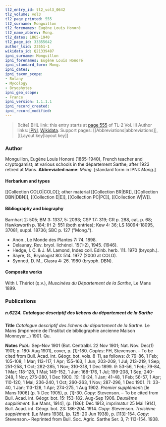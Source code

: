 ```yaml
---
tl2_entry_id: tl2_vol3_0642
tl2_volume: vol3
tl2_page_printed: 555
tl2_surname: Monguillon
tl2_forenames: Eugène Louis Honoré
tl2_name_abbrev: Mong.
tl2_dates: 1865-1940
tl2_page_id: 33355642
author_lsid: 23551-1
wikidata_id: Q21339487
ipni_surname: Monguillon
ipni_forenames: Eugène Louis Honoré
ipni_standard_form: Mong.
ipni_dates: 
ipni_taxon_scope: 
- Botany
- Mycology
- Bryophytes
ipni_geo_scope: 
- France
ipni_version: 1.1.1.1
ipni_record_created: 
ipni_record_modified:
---
```


> [!cite] BHL link: this entry starts at [page 555](https://www.biodiversitylibrary.org/page/33355642) of TL-2 Vol. III
> Author links: [IPNI](https://www.ipni.org/a/23551-1), [Wikidata](https://www.wikidata.org/wiki/Q21339487). Support pages: [[Abbreviations|abbreviations]], [[Layout key|layout key]]

### Author

Monguillon, Eugène Louis Honoré (1865-1940), French teacher and cryptogamist; at various schools in the département Sarthe; after 1923 retired at Mans. 
**Abbreviated name**: *Mong.* \[standard form in IPNI: *Mong.*\]

#### Herbarium and types

[[Collection COLO|COLO]]; other material [[Collection BR|BR]], [[Collection DBN|DBN]], [[Collection E|E]], [[Collection PC|PC]], [[Collection W|W]].

#### Bibliography and biography

Barnhart 2: 505; BM 3: 1337, 5: 2093; CSP 17: 319; GR p. 288, cat. p. 68; Hawksworth p. 184; IH 2: 551 (both entries); Kew 4: 36; LS 18094-18095, 37081, suppl. 18736; SBC p. 127 ("Mong.").
- Anon., Le Monde des Plantes 7: 74. 1898.
- Delaunay, Rev. bryol. lichénol. 15(1-2), 1945. (1946).
- Hedge, I. C. & J. M. Lamond, Index coll. Edinb. herb. 111. 1970 (bryoph.).
- Sayre, G., Bryologist 80: 514. 1977 (2000 at COLO).
- Synnott, D. M., Glasra 4: 26. 1980 (bryoph. DBN).

#### Composite works

With I. Thériot (q.v.), *Muscinées du Département de la Sarthe*, Le Mans 1899.

### Publications

##### n.6224. Catalogue descriptif des lichens du département de la Sarthe

**Title**
*Catalogue descriptif des lichens du département de la Sarthe*. Le Mans (imprimerie de l'Institut de bibliographie ancienne Maison Monnoyer...) 1901. Qu.

**Notes**
*Publ*.: Sep-Nov 1901 (Bot. Centralbl. 22 Nov 1901; Nat. Nov. Dec(1) 1901; p. 180: Aug 1901), cover, p. \[1\]-180. *Copies*: FH, Stevenson. – To be cited from Bull. Acad. int. Géogr. bot. vols. 8-11, as follows:
*8*: 79-86, 1 Feb; 105-108, 1 Mar; 113-117, 1 Apr; 155-163, 1 Jun; 203-209, 1 Jul; 213-219, 1 Sep; 251-258, 1 Oct; 282-285, 1 Nov; 310-318, 1 Dec 1899.
*9*: 53-56, 1 Feb; 79-84, 1 Mar; 118-128, 1 Mai; 149-152, 1 Jun; 168-176, 1 Jul; 199-208, 1 Sep; 240-248, 1 Nov; 275-280, 1 Dec 1900.
*10*: 16-24, 1 Jan; 41-48, 1 Feb; 56-57, 1 Apr; 110-120, 1 Mai; 236-240, 1 Oct; 260-263, 1 Nov; 287-296, 1 Dec 1901.
*11*: 33-40, 1 Jan; 113-128, 1 Apr; 274-275, 1 Aug 1902.
*Premier supplément*: \[le Mans 1906\] (p. 1: Dec 1905), p. \[1\]-30. *Copy*: Stevenson. – To be cited from Bull. Acad. int. Géogr. bot. 15: 153-182. Aug-Sep 1906.
*Deuxième supplément*: \[Le Mans, 1914\], (p. \[186\]: Dec 1913, imprimatur 25 Mai 1914), Bull. Acad. int. Géogr. bot. 23: 186-204. 1914. *Copy*: Stevenson.
*Troisième supplément*: \[Le Mans 1938\], (p. 125: 20 Jun 1938), p. \[113\]-154. *Copy*: Stevenson.– Reprinted from Bull. Soc. Agric. Sarthe Ser. 3, 7: 113-154. 1938.

